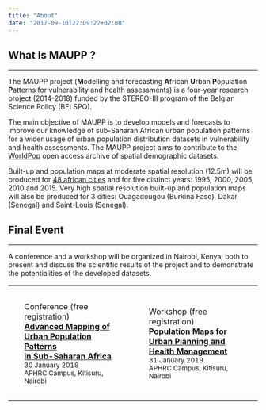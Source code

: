 ```yaml
---
title: "About"
date: "2017-09-10T22:09:22+02:00"
---
```


## What Is MAUPP ?

---

The MAUPP project (**M**odelling and forecasting **A**frican **U**rban **P**opulation **P**atterns for vulnerability and health assessments) is a four-year research project (2014-2018) funded by the STEREO-III program of the Belgian Science Policy (BELSPO).

The main objective of MAUPP is to develop models and forecasts to improve our knowledge of sub-Saharan African urban population patterns for a wider usage of urban population distribution datasets in vulnerability and health assessments. The MAUPP project aims to contribute to the [WorldPop](http://www.worldpop.org) open access archive of spatial demographic datasets.

Built-up and population maps at moderate spatial resolution (12.5m) will be produced for [48 african cities](page/cities) and for five distinct years: 1995, 2000, 2005, 2010 and 2015. Very high spatial resolution built-up and population maps will also be produced for 3 cities: Ouagadougou (Burkina Faso), Dakar (Senegal) and Saint-Louis (Senegal).

## Final Event

---

A conference and a workshop will be organized in Nairobi, Kenya, both to present and discuss the scientific results of the project and to demonstrate the potentialities of the developed datasets. 

<table class="text-center" style="width: 100%;">
  <tr>
    <td style="width: 50%; padding: 2em;">
      Conference (free registration)<br>
      <a href="page/maupp-conference">
      <strong>Advanced Mapping of Urban Population Patterns<br>in Sub-Saharan Africa</strong><br>
      </a>
      <small>30 January 2019<br>APHRC Campus, Kitisuru, Nairobi</small>
    </td>
    <td style="width: 50%; padding: 2em;">
      Workshop (free registration)<br>
      <a href="page/maupp-workshop">
      <strong>Population Maps for Urban Planning and<br>Health Management</strong><br>
      </a>
      <small>31 January 2019<br>APHRC Campus, Kitisuru, Nairobi</small>
    </td>
  </tr>
</table>

